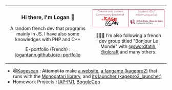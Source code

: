 <table>
  <tr>
    <td align="center">
      <h3>Hi there, I'm Logan 👋</h3>
      <p>A random french dev that programs mainly in JS. I have also some knowledges with PHP and C++</p>
      <p>E-portfolio (French) : <a href="https://logantann.github.io/e-portfolio">logantann.github.io/e-portfolio</a></p> 
    </td>
    <td align="center">
      <img alt="Logan TANN - Creator & Community Leader of Kagescan.fr, Student at the IUT of Paris University" src="gh_md_1.png"/>
      
:people_holding_hands: I’m also following a french dev group titled "Bonjour Le Monde" with [@swordfatih](https://github.com/swordfatih), [@glcraft](https://github.com/glcraft) and many others.

</td>
</tr>
</table>

* [@Kagescan](https://github.com/Kagescan) : ~~Attempt to~~ make [a website](https://kagescan.fr), [a fangame (kagepro2)](https://github.com/LoganTann/kagepro2) that runs with the [Monogatari library](https://github.com/Monogatari/Monogatari), and [its launcher (kagepro3_launcher)](https://github.com/LoganTann/kagepro2)
* Homework Projects : [IAP-PJ1](https://github.com/LoganTann/IAP-PJ1), [BoggleCpp](https://github.com/Braxoia/BoggleCpp)
